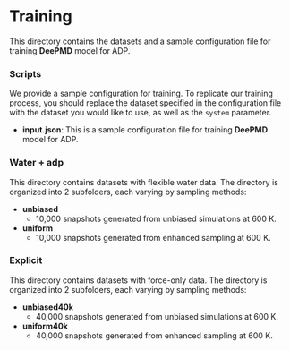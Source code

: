 # Training

This directory contains the datasets and a sample configuration file for training **DeePMD** model for ADP.

### Scripts

We provide a sample configuration for training. To replicate our training process, you should replace the dataset specified in the configuration file with the dataset you would like to use, as well as the `system` parameter.

- **input.json**: This is a sample configuration file for training **DeePMD** model for ADP.

### Water + adp

This directory contains datasets with flexible water data. The directory is organized into 2 subfolders, each varying by sampling methods:

- **unbiased**
  - 10,000 snapshots generated from unbiased simulations at 600 K.
- **uniform**
  - 10,000 snapshots generated from enhanced sampling at 600 K.

### Explicit

This directory contains datasets with force-only data. The directory is organized into 2 subfolders, each varying by sampling methods:

- **unbiased40k**
  - 40,000 snapshots generated from unbiased simulations at 600 K.
- **uniform40k**
  - 40,000 snapshots generated from enhanced sampling at 600 K.
